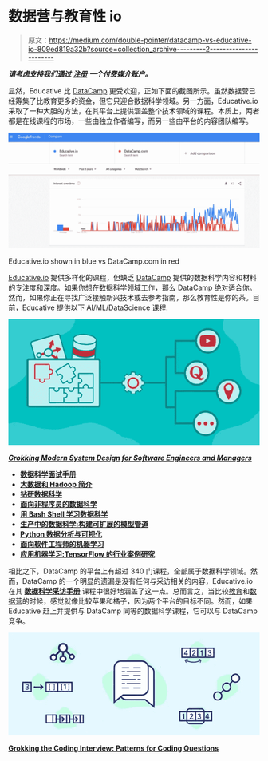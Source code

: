 # 数据营与教育性 io

> 原文：<https://medium.com/double-pointer/datacamp-vs-educative-io-809ed819a32b?source=collection_archive---------2----------------------->

***请考虑支持我们通过*** [***注册***](https://bit.ly/3OvimpR) ***一个付费媒介账户。***

显然，Educative 比 [DataCamp](https://bit.ly/3c9zrm5) 更受欢迎，正如下面的截图所示。虽然数据营已经筹集了比教育更多的资金，但它只迎合数据科学领域。另一方面，Educative.io 采取了一种大胆的方法，在其平台上提供涵盖整个技术领域的课程。本质上，两者都是在线课程的市场，一些由独立作者编写，而另一些由平台的内容团队编写。

![](img/7e957eedfb397044ed6f2d83a2bb1c91.png)

Educative.io shown in blue vs DataCamp.com in red

[Educative.io](https://bit.ly/3oGEdNL) 提供多样化的课程，但缺乏 [DataCamp](https://bit.ly/3c9zrm5) 提供的数据科学内容和材料的专注度和深度。如果你想在数据科学领域工作，那么 [DataCamp](https://bit.ly/3c9zrm5) 绝对适合你。然而，如果你正在寻找广泛接触新兴技术或去参考指南，那么教育性是你的茶。目前，Educative 提供以下 AI/ML/DataScience 课程:

[![](img/5b8c3415146b7655ae2bd40297f3396d.png)](https://bit.ly/3bD3IOS)

[***Grokking Modern System Design for Software Engineers and Managers***](https://bit.ly/3bD3IOS)

*   [**数据科学面试手册**](https://bit.ly/3oGEdNL)
*   [**大数据和 Hadoop 简介**](https://www.educative.io/courses/introduction-to-big-data-and-hadoop?affiliate_id=5457430901161984)
*   [**钻研数据科学**](https://bit.ly/2SGYEMG)
*   [**面向非程序员的数据科学**](https://www.educative.io/courses/data-science-for-non-programmers?affiliate_id=5457430901161984)
*   [**用 Bash Shell 学习数据科学**](https://www.educative.io/courses/learn-data-science-with-bash-shell?affiliate_id=5457430901161984)
*   [**生产中的数据科学:构建可扩展的模型管道**](https://www.educative.io/courses/data-science-in-production-building-scalable-model-pipelines?affiliate_id=5457430901161984)
*   [**Python 数据分析与可视化**](https://www.educative.io/courses/python-data-analysis-and-visualization?affiliate_id=5457430901161984)
*   [**面向软件工程师的机器学习**](https://bit.ly/2xH4mXO)
*   [**应用机器学习:TensorFlow 的行业案例研究**](https://www.educative.io/courses/industry-case-study-tensorflow?affiliate_id=5457430901161984)

相比之下，DataCamp 的平台上有超过 340 门课程，全部属于数据科学领域。然而，DataCamp 的一个明显的遗漏是没有任何与采访相关的内容，Educative.io 在其 [**数据科学采访手册**](https://bit.ly/3oGEdNL) 课程中很好地涵盖了这一点。总而言之，当比较[教育](https://bit.ly/3oGEdNL)和[数据营](https://bit.ly/3c9zrm5)的时候，感觉就像比较苹果和橘子，因为两个平台的目标不同。然而，如果 Educative 赶上并提供与 DataCamp 同等的数据科学课程，它可以与 DataCamp 竞争。

[![](img/376855fe158c3affbd9870f21626ac01.png)](https://bit.ly/3agTSNt)

[**Grokking the Coding Interview: Patterns for Coding Questions**](https://bit.ly/3agTSNt)